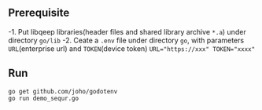 ## Prerequisite
-1. Put libqeep libraries(header files and shared library archive `*.a`) under directory `go/lib`
-2. Ceate a `.env` file under directory `go`, with parameters `URL`(enterprise url) and `TOKEN`(device token)
    ```
    URL="https://xxx"
    TOKEN="xxxx"
    ```

## Run
```
go get github.com/joho/godotenv
go run demo_sequr.go
```